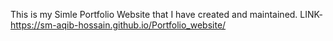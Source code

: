 This is my Simle Portfolio Website that I have created and maintained.
LINK-
https://sm-aqib-hossain.github.io/Portfolio_website/
